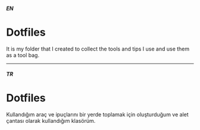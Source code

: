 ##### EN

# Dotfiles
It is my folder that I created to collect the tools and tips I use and use them as a tool bag.

***

##### TR

# Dotfiles
Kullandığım araç ve ipuçlarını bir yerde toplamak için oluşturduğum ve alet çantası olarak kullandığım klasörüm.
